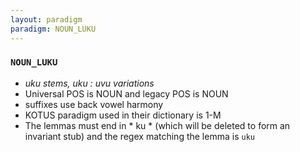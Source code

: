 ```yaml
---
layout: paradigm
paradigm: NOUN_LUKU
---
```

### ` NOUN_LUKU `

* _uku stems, uku : uvu variations_
* Universal POS is NOUN and legacy POS is NOUN
* suffixes use back vowel harmony
* KOTUS paradigm used in their dictionary is 1-M
* The lemmas must end in * ku * (which will be deleted to form an invariant stub) and the regex matching the lemma is ` uku `
